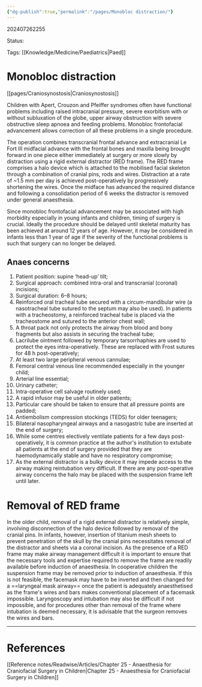 ```yaml
---
{"dg-publish":true,"permalink":"/pages/Monobloc distraction/"}
---
```



202407262255

Status: 

Tags: [[Knowledge/Medicine/Paediatrics\|Paed]]

# Monobloc distraction
[[pages/Craniosynostosis\|Craniosynostosis]]

Children with Apert, Crouzon and Pfeiffer syndromes often have functional problems including raised intracranial pressure, severe exorbitism with or without subluxation of the globe, upper airway obstruction with severe obstructive sleep apnoea and feeding problems. Monobloc frontofacial advancement allows correction of all these problems in a single procedure.

The operation combines transcranial frontal advance and extracranial Le Fort III midfacial advance with the frontal bones and maxilla being brought forward in one piece either immediately at surgery or more slowly by distraction using a rigid external distractor (RED frame). The RED frame comprises a halo device which is attached to the mobilised facial skeleton through a combination of cranial pins, rods and wires. Distraction at a rate of ~1.5 mm per day is achieved post-operatively by progressively shortening the wires. Once the midface has advanced the required distance and following a consolidation period of 6 weeks the distractor is removed under general anaesthesia.

Since monobloc frontofacial advancement may be associated with high morbidity especially in young infants and children, timing of surgery is crucial. Ideally the procedure should be delayed until skeletal maturity has been achieved at around 12 years of age. However, it may be considered in infants less than 1 year of age if the severity of the functional problems is such that surgery can no longer be delayed.

## Anaes concerns
1. Patient position: supine ‘head-up’ tilt;
2. Surgical approach: combined intra-oral and transcranial (coronal) incisions;
3. Surgical duration: 6–8 hours;
4. Reinforced oral tracheal tube secured with a circum-mandibular wire (a nasotracheal tube sutured to the septum may also be used). In patients with a tracheostomy, a reinforced tracheal tube is placed via the tracheostome and sutured to the anterior chest wall;
5. A throat pack not only protects the airway from blood and bony fragments but also assists in securing the tracheal tube;
6. Lacrilube ointment followed by temporary tarsorrhaphies are used to protect the eyes intra-operatively. These are replaced with Frost sutures for 48 h post-operatively;
7. At least two large peripheral venous cannulae;
8. Femoral central venous line recommended especially in the younger child;
9. Arterial line essential;
10. Urinary catheter;
11. Intra-operative cell salvage routinely used;
12. A rapid infusor may be useful in older patients;
13. Particular care should be taken to ensure that all pressure points are padded;
14. Antiembolism compression stockings (TEDS) for older teenagers;
15. Bilateral nasopharyngeal airways and a nasogastric tube are inserted at the end of surgery;
16. While some centres electively ventilate patients for a few days post-operatively, it is common practice at the author's institution to extubate all patients at the end of surgery provided that they are haemodynamically stable and have no respiratory compromise;
17. As the external distractor is a bulky device it may impede access to the airway making reintubation very difficult. If there are any post-operative airway concerns the halo may be placed with the suspension frame left until later.

# Removal of RED frame
In the older child, removal of a rigid external distractor is relatively simple, involving disconnection of the halo device followed by removal of the cranial pins. In infants, however, insertion of titanium mesh sheets to prevent penetration of the skull by the cranial pins necessitates removal of the distractor and sheets via a coronal incision. As the presence of a RED frame may make airway management difficult it is important to ensure that the necessary tools and expertise required to remove the frame are readily available before induction of anaesthesia. In cooperative children the suspension frame may be removed prior to induction of anaesthesia. If this is not feasible, the facemask may have to be inverted and then changed for a ==laryngeal mask airway== once the patient is adequately anaesthetised as the frame's wires and bars makes conventional placement of a facemask impossible. Laryngoscopy and intubation may also be difficult if not impossible, and for procedures other than removal of the frame where intubation is deemed necessary, it is advisable that the surgeon removes the wires and bars.


___
# References
[[Reference notes/Readwise/Articles/Chapter 25 - Anaesthesia for Craniofacial Surgery in Children\|Chapter 25 - Anaesthesia for Craniofacial Surgery in Children]]
